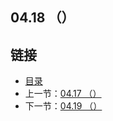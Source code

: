 ## 04.18 （）


## 链接
* [目录](https://github.com/alphaxlvii/go-zh/blob/master/tour/directory.md)
* 上一节：[04.17 （）](https://github.com/alphaxlvii/go-zh/blob/master/tour/04.17.md)
* 下一节：[04.19 （）](https://github.com/alphaxlvii/go-zh/blob/master/tour/04.19.md)
